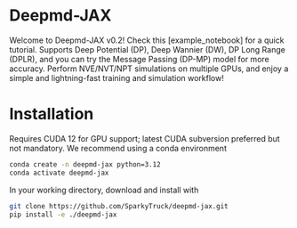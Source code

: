 # Deepmd-JAX

Welcome to Deepmd-JAX v0.2! Check this [example_notebook] for a quick tutorial. Supports Deep Potential (DP), Deep Wannier (DW), DP Long Range (DPLR), and you can try the Message Passing (DP-MP) model for more accuracy. Perform NVE/NVT/NPT simulations on multiple GPUs, and enjoy a simple and lightning-fast training and simulation workflow!

# Installation
Requires CUDA 12 for GPU support; latest CUDA subversion preferred but not mandatory. We recommend using a conda environment
```bash
conda create -n deepmd-jax python=3.12
conda activate deepmd-jax
```
In your working directory, download and install with
```bash
git clone https://github.com/SparkyTruck/deepmd-jax.git
pip install -e ./deepmd-jax
```

